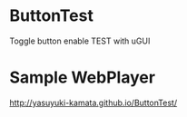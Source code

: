 # ButtonTest
Toggle button enable TEST with uGUI

# Sample WebPlayer
http://yasuyuki-kamata.github.io/ButtonTest/

